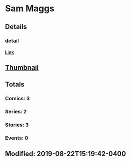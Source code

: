 # Sam  Maggs 
## Details
### detail
#### [Link](http://marvel.com/comics/creators/13871/sam_maggs?utm_campaign=apiRef&utm_source=225578a89fc76f3d20fbffda5d17a88d)
## [Thumbnail](http://i.annihil.us/u/prod/marvel/i/mg/b/40/image_not_available.jpg)
## Totals
### Comics: 3
### Series: 2
### Stories: 3
### Events: 0
## Modified: 2019-08-22T15:19:42-0400
